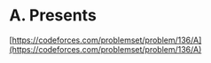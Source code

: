 # A. Presents

[https://codeforces.com/problemset/problem/136/A](https://codeforces.com/problemset/problem/136/A)

